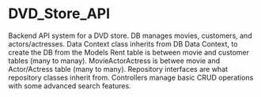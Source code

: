 # DVD_Store_API
Backend API system for a DVD store.
DB manages movies, customers, and actors/actresses.
Data Context class inherits from DB Data Context, to create the DB from the Models
Rent table is between movie and customer tables (many to manay).
MovieActorActress is betwee movie and Actor/Actress table (many to many).
Repository interfaces are what repository classes inherit from.
Controllers manage basic CRUD operations with some advanced search features.
